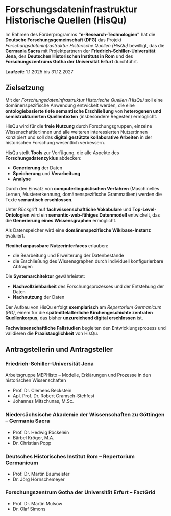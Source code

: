 # Forschungsdateninfrastruktur Historische Quellen (HisQu)

Im Rahmen des Förderprogramms **"e-Research-Technologien"** hat die **Deutsche Forschungsgemeinschaft (DFG)** das Projekt *Forschungsdateninfrastruktur Historische Quellen (HisQu)* bewilligt, das die **Germania Sacra** mit Projektpartnern der **Friedrich-Schiller-Universität Jena**, des **Deutschen Historischen Instituts in Rom** und des **Forschungszentrums Gotha der Universität Erfurt** durchführt.

**Laufzeit:** 1.1.2025 bis 31.12.2027

## Zielsetzung

Mit der *Forschungsdateninfrastruktur Historische Quellen (HisQu)* soll eine domänenspezifische Anwendung entwickelt werden, die eine **ontologiebasierte tiefe semantische Erschließung** von **heterogenen und semistrukturierten Quellentexten** (insbesondere Regesten) ermöglicht.

HisQu wird für die **freie Nutzung** durch Forschungsgruppen, einzelne Wissenschaftler:innen und alle weiteren interessierten Nutzer:innen konzipiert und soll das **digital gestützte kollaborative Arbeiten** in der historischen Forschung wesentlich verbessern.

HisQu stellt **Tools** zur Verfügung, die alle Aspekte des **Forschungsdatenzyklus** abdecken:  
- **Generierung** der Daten  
- **Speicherung** und **Verarbeitung**  
- **Analyse**

Durch den Einsatz von **computerlinguistischen Verfahren** (Maschinelles Lernen, Mustererkennung, domänenspezifische Grammatiken) werden die Texte **semantisch erschlossen**.

Unter Rückgriff auf **fachwissenschaftliche Vokabulare** und **Top-Level-Ontologien** wird ein **semantic-web-fähiges Datenmodell** entwickelt, das die **Generierung eines Wissensgraphen** ermöglicht.

Als Datenspeicher wird eine **domänenspezifische Wikibase-Instanz** evaluiert.

**Flexibel anpassbare Nutzerinterfaces** erlauben:  
- die Bearbeitung und Erweiterung der Datenbestände  
- die Erschließung des Wissensgraphen durch individuell konfigurierbare Abfragen

Die **Systemarchitektur** gewährleistet:  
- **Nachvollziehbarkeit** des Forschungsprozesses und der Entstehung der Daten  
- **Nachnutzung** der Daten

Der Aufbau von HisQu erfolgt **exemplarisch** am *Repertorium Germanicum (RG)*, einem für die **spätmittelalterliche Kirchengeschichte zentralen Quellenkorpus**, das bisher **unzureichend digital erschlossen** ist.

**Fachwissenschaftliche Fallstudien** begleiten den Entwicklungsprozess und validieren die **Praxistauglichkeit** von HisQu.

## Antragstellerin und Antragsteller

### Friedrich-Schiller-Universität Jena  
Arbeitsgruppe MEPHisto – Modelle, Erklärungen und Prozesse in den historischen Wissenschaften  
- Prof. Dr. Clemens Beckstein  
- Apl. Prof. Dr. Robert Gramsch-Stehfest  
- Johannes Mitschunas, M.Sc.

### Niedersächsische Akademie der Wissenschaften zu Göttingen – Germania Sacra  
- Prof. Dr. Hedwig Röckelein  
- Bärbel Kröger, M.A.  
- Dr. Christian Popp

### Deutsches Historisches Institut Rom – Repertorium Germanicum  
- Prof. Dr. Martin Baumeister  
- Dr. Jörg Hörnschemeyer

### Forschungszentrum Gotha der Universität Erfurt – FactGrid  
- Prof. Dr. Martin Mulsow  
- Dr. Olaf Simons
